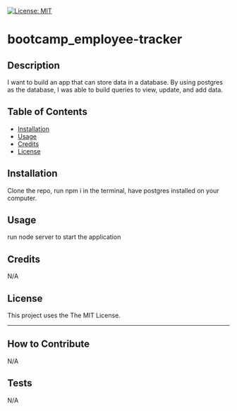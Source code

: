 [![License: MIT](https://img.shields.io/badge/License-MIT-yellow.svg)](https://opensource.org/licenses/MIT)

# bootcamp_employee-tracker

## Description

I want to build an app that can store data in a database. By using postgres as the database, I was able to build queries to view, update, and add data.

## Table of Contents

- [Installation](#installation)
- [Usage](#usage)
- [Credits](#credits)
- [License](#license)

## Installation

Clone the repo, run npm i in the terminal, have postgres installed on your computer.

## Usage

run node server to start the application

## Credits

N/A

## License

This project uses the The MIT License.

---

## How to Contribute

N/A

## Tests

N/A
